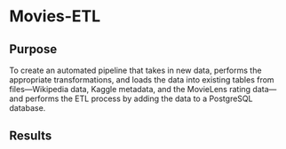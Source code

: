 # Movies-ETL

## Purpose
To create an automated pipeline that takes in new data, performs the appropriate transformations, and loads the data into existing tables from files—Wikipedia data, Kaggle metadata, and the MovieLens rating data—and performs the ETL process by adding the data to a PostgreSQL database. 

## Results
